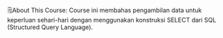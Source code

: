 🗒About This Course:
Course ini membahas pengambilan data untuk keperluan sehari-hari dengan menggunakan konstruksi SELECT dari SQL (Structured Query Language).
